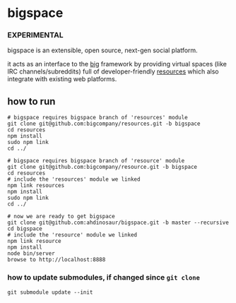 # bigspace

### EXPERIMENTAL

bigspace is an extensible, open source, next-gen social platform.

it acts as an interface to the [big](https://github.com/bigcompany/big) framework by providing virtual spaces (like IRC channels/subreddits) full of developer-friendly [resources](https://github.com/bigcompany/resource) which also integrate with existing web platforms.

## how to run

```
# bigspace requires bigspace branch of 'resources' module
git clone git@github.com:bigcompany/resources.git -b bigspace
cd resources
npm install
sudo npm link
cd ../

# bigspace requires bigspace branch of 'resource' module
git clone git@github.com:bigcompany/resource.git -b bigspace
cd resources
# include the 'resources' module we linked
npm link resources
npm install
sudo npm link
cd ../

# now we are ready to get bigspace
git clone git@github.com:ahdinosaur/bigspace.git -b master --recursive
cd bigspace
# include the 'resource' module we linked
npm link resource
npm install
node bin/server
browse to http://localhost:8888
```

### how to update submodules, if changed since ```git clone```

```
git submodule update --init
```
